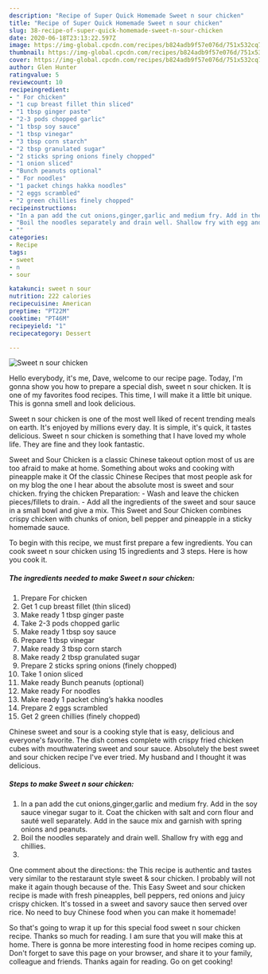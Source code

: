 ```yaml
---
description: "Recipe of Super Quick Homemade Sweet n sour chicken"
title: "Recipe of Super Quick Homemade Sweet n sour chicken"
slug: 38-recipe-of-super-quick-homemade-sweet-n-sour-chicken
date: 2020-06-18T23:13:22.597Z
image: https://img-global.cpcdn.com/recipes/b824adb9f57e076d/751x532cq70/sweet-n-sour-chicken-recipe-main-photo.jpg
thumbnail: https://img-global.cpcdn.com/recipes/b824adb9f57e076d/751x532cq70/sweet-n-sour-chicken-recipe-main-photo.jpg
cover: https://img-global.cpcdn.com/recipes/b824adb9f57e076d/751x532cq70/sweet-n-sour-chicken-recipe-main-photo.jpg
author: Glen Hunter
ratingvalue: 5
reviewcount: 10
recipeingredient:
- " For chicken"
- "1 cup breast fillet thin sliced"
- "1 tbsp ginger paste"
- "2-3 pods chopped garlic"
- "1 tbsp soy sauce"
- "1 tbsp vinegar"
- "3 tbsp corn starch"
- "2 tbsp granulated sugar"
- "2 sticks spring onions finely chopped"
- "1 onion sliced"
- "Bunch peanuts optional"
- " For noodles"
- "1 packet chings hakka noodles"
- "2 eggs scrambled"
- "2 green chillies finely chopped"
recipeinstructions:
- "In a pan add the cut onions,ginger,garlic and medium fry. Add in the soy sauce vinegar sugar to it. Coat the chicken with salt and corn flour and sauté well separately. Add in the sauce mix and garnish with spring onions and peanuts."
- "Boil the noodles separately and drain well. Shallow fry with egg and chillies."
- ""
categories:
- Recipe
tags:
- sweet
- n
- sour

katakunci: sweet n sour 
nutrition: 222 calories
recipecuisine: American
preptime: "PT22M"
cooktime: "PT46M"
recipeyield: "1"
recipecategory: Dessert

---
```



![Sweet n sour chicken](https://img-global.cpcdn.com/recipes/b824adb9f57e076d/751x532cq70/sweet-n-sour-chicken-recipe-main-photo.jpg)

Hello everybody, it's me, Dave, welcome to our recipe page. Today, I'm gonna show you how to prepare a special dish, sweet n sour chicken. It is one of my favorites food recipes. This time, I will make it a little bit unique. This is gonna smell and look delicious.

Sweet n sour chicken is one of the most well liked of recent trending meals on earth. It's enjoyed by millions every day. It is simple, it's quick, it tastes delicious. Sweet n sour chicken is something that I have loved my whole life. They are fine and they look fantastic.

Sweet and Sour Chicken is a classic Chinese takeout option most of us are too afraid to make at home. Something about woks and cooking with pineapple make it Of the classic Chinese Recipes that most people ask for on my blog the one I hear about the absolute most is sweet and sour chicken. frying the chicken Preparation: - Wash and leave the chicken pieces/fillets to drain. - Add all the ingredients of the sweet and sour sauce in a small bowl and give a mix. This Sweet and Sour Chicken combines crispy chicken with chunks of onion, bell pepper and pineapple in a sticky homemade sauce.


To begin with this recipe, we must first prepare a few ingredients. You can cook sweet n sour chicken using 15 ingredients and 3 steps. Here is how you cook it.

<!--inarticleads1-->

##### The ingredients needed to make Sweet n sour chicken:

1. Prepare  For chicken
1. Get 1 cup breast fillet (thin sliced)
1. Make ready 1 tbsp ginger paste
1. Take 2-3 pods chopped garlic
1. Make ready 1 tbsp soy sauce
1. Prepare 1 tbsp vinegar
1. Make ready 3 tbsp corn starch
1. Make ready 2 tbsp granulated sugar
1. Prepare 2 sticks spring onions (finely chopped)
1. Take 1 onion sliced
1. Make ready Bunch peanuts (optional)
1. Make ready  For noodles
1. Make ready 1 packet ching’s hakka noodles
1. Prepare 2 eggs scrambled
1. Get 2 green chillies (finely chopped)


Chinese sweet and sour is a cooking style that is easy, delicious and everyone&#39;s favorite. The dish comes complete with crispy fried chicken cubes with mouthwatering sweet and sour sauce. Absolutely the best sweet and sour chicken recipe I&#39;ve ever tried. My husband and I thought it was delicious. 

<!--inarticleads2-->

##### Steps to make Sweet n sour chicken:

1. In a pan add the cut onions,ginger,garlic and medium fry. Add in the soy sauce vinegar sugar to it. Coat the chicken with salt and corn flour and sauté well separately. Add in the sauce mix and garnish with spring onions and peanuts.
1. Boil the noodles separately and drain well. Shallow fry with egg and chillies.
1. 


One comment about the directions: the This recipe is authentic and tastes very similar to the restaraunt style sweet &amp; sour chicken. I probably will not make it again though because of the. This Easy Sweet and sour chicken recipe is made with fresh pineapples, bell peppers, red onions and juicy crispy chicken. It&#39;s tossed in a sweet and savory sauce then served over rice. No need to buy Chinese food when you can make it homemade! 

So that's going to wrap it up for this special food sweet n sour chicken recipe. Thanks so much for reading. I am sure that you will make this at home. There is gonna be more interesting food in home recipes coming up. Don't forget to save this page on your browser, and share it to your family, colleague and friends. Thanks again for reading. Go on get cooking!
